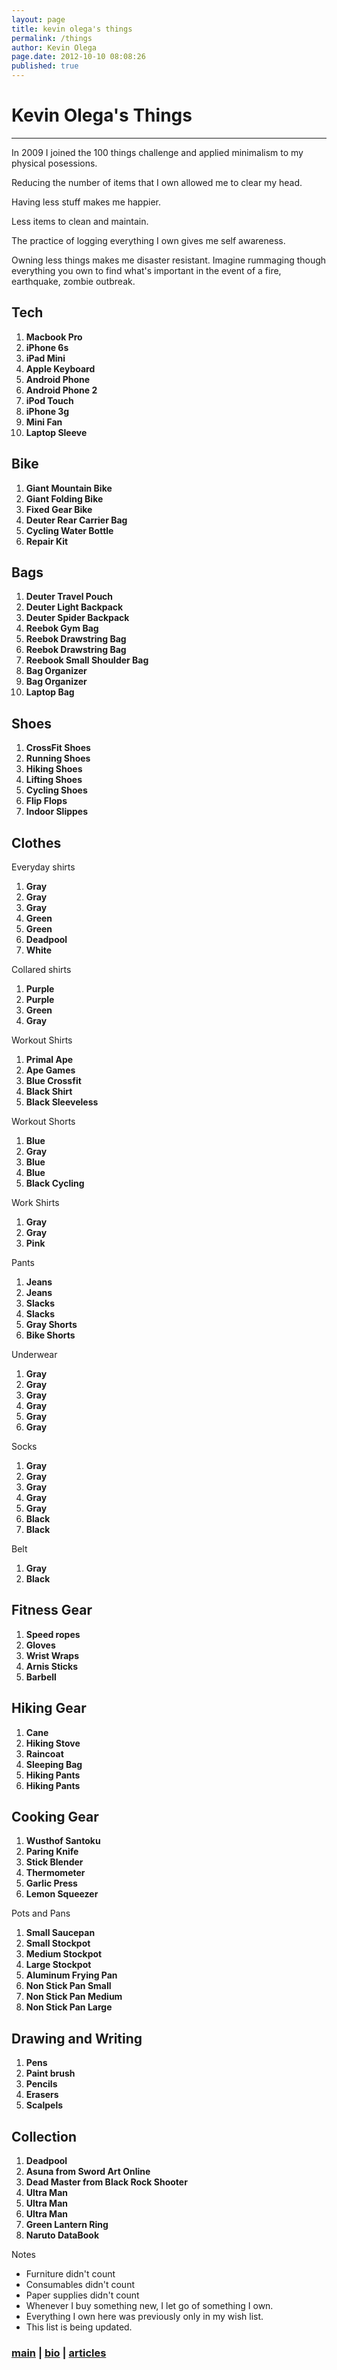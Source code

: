 ```yaml
---
layout: page
title: kevin olega's things
permalink: /things
author: Kevin Olega
page.date: 2012-10-10 08:08:26
published: true
---    
```


# Kevin Olega's Things
--------------------

In 2009 I joined the 100 things challenge and applied minimalism to my physical posessions.

Reducing the number of items that I own allowed me to clear my head.

Having less stuff makes me happier.

Less items to clean and maintain.

The practice of logging everything I own gives me self awareness.

Owning less things makes me disaster resistant. Imagine rummaging though everything you own to find what's important in the event of a fire, earthquake, zombie outbreak.

Tech
----

1.  **Macbook Pro**
2.  **iPhone 6s**
3.  **iPad Mini**
4.  **Apple Keyboard**
5.  **Android Phone**
6.  **Android Phone 2**
7.  **iPod Touch**
8.  **iPhone 3g**
9.  **Mini Fan**
10.  **Laptop Sleeve**

Bike
----

1.  **Giant Mountain Bike**
2.  **Giant Folding Bike**
3.  **Fixed Gear Bike**
4.  **Deuter Rear Carrier Bag**
5.  **Cycling Water Bottle**
6.  **Repair Kit**

Bags
----

1.  **Deuter Travel Pouch**
2.  **Deuter Light Backpack**
3.  **Deuter Spider Backpack**
4.  **Reebok Gym Bag**
5.  **Reebok Drawstring Bag**
6.  **Reebok Drawstring Bag**
7.  **Reebook Small Shoulder Bag**
8.  **Bag Organizer**
9.  **Bag Organizer**
10.  **Laptop Bag**

Shoes
-----

1.  **CrossFit Shoes**
2.  **Running Shoes**
3.  **Hiking Shoes**
4.  **Lifting Shoes**
5.  **Cycling Shoes**
6.  **Flip Flops**
7.  **Indoor Slippes**

Clothes
-------

Everyday shirts

1.  **Gray**
2.  **Gray**
3.  **Gray**
4.  **Green**
5.  **Green**
6.  **Deadpool**
7.  **White**

Collared shirts

1.  **Purple**
2.  **Purple**
3.  **Green**
4.  **Gray**

Workout Shirts

1.  **Primal Ape**
2.  **Ape Games**
3.  **Blue Crossfit**
4.  **Black Shirt**
5.  **Black Sleeveless**

Workout Shorts

1.  **Blue**
2.  **Gray**
3.  **Blue**
4.  **Blue**
5.  **Black Cycling**

Work Shirts

1.  **Gray**
2.  **Gray**
3.  **Pink**

Pants

1.  **Jeans**
2.  **Jeans**
3.  **Slacks**
4.  **Slacks**
5.  **Gray Shorts**
6.  **Bike Shorts**

Underwear

1.  **Gray**
2.  **Gray**
3.  **Gray**
4.  **Gray**
5.  **Gray**
6.  **Gray**

Socks

1.  **Gray**
2.  **Gray**
3.  **Gray**
4.  **Gray**
5.  **Gray**
6.  **Black**
7.  **Black**

Belt

1.  **Gray**
2.  **Black**

Fitness Gear
------------

1.  **Speed ropes**
2.  **Gloves**
3.  **Wrist Wraps**
4.  **Arnis Sticks**
5.  **Barbell**

Hiking Gear
-----------

1.  **Cane**
2.  **Hiking Stove**
3.  **Raincoat**
4.  **Sleeping Bag**
5.  **Hiking Pants**
6.  **Hiking Pants**

Cooking Gear
------------

1.  **Wusthof Santoku**
2.  **Paring Knife**
3.  **Stick Blender**
4.  **Thermometer**
5.  **Garlic Press**
6.  **Lemon Squeezer**

Pots and Pans

1.  **Small Saucepan**
2.  **Small Stockpot**
3.  **Medium Stockpot**
4.  **Large Stockpot**
5.  **Aluminum Frying Pan**
6.  **Non Stick Pan Small**
7.  **Non Stick Pan Medium**
8.  **Non Stick Pan Large**

Drawing and Writing
-------------------

1.  **Pens**
2.  **Paint brush**
3.  **Pencils**
4.  **Erasers**
5.  **Scalpels**

Collection
----------

1.  **Deadpool**
2.  **Asuna from Sword Art Online**
3.  **Dead Master from Black Rock Shooter**
4.  **Ultra Man**
5.  **Ultra Man**
6.  **Ultra Man**
7.  **Green Lantern Ring**
8.  **Naruto DataBook**

Notes

*   Furniture didn't count
*   Consumables didn't count
*   Paper supplies didn't count
*   Whenever I buy something new, I let go of something I own.
*   Everything I own here was previously only in my wish list.
*   This list is being updated.

  

### [main](http://kevinolega.com) | [bio](http://kevinolega.com/about) | [articles](http://minimalchanges.com/) 